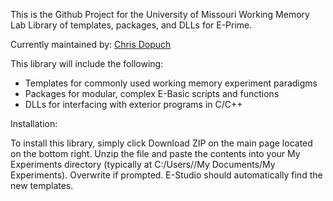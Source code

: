 This is the Github Project for the University of Missouri Working Memory Lab Library of templates, packages, and DLLs for E-Prime.

Currently maintained by: [Chris Dopuch](mailto:chris.dopuch@gmail.com) 

This library will include the following:

* Templates for commonly used working memory experiment paradigms
* Packages for modular, complex E-Basic scripts and functions
* DLLs for interfacing with exterior programs in C/C++


Installation:

To install this library, simply click Download ZIP on the main page located on the bottom right. Unzip the file and paste the contents into your My Experiments directory (typically at C:/Users/<Your Username>/My Documents/My Experiments). Overwrite if prompted. E-Studio should automatically find the new templates. 

